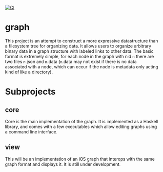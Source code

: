 [![CI](https://github.com/lehmacdj/graph/actions/workflows/ci.yml/badge.svg)](https://github.com/lehmacdj/graph/actions/workflows/ci.yml)

# graph
This project is an attempt to construct a more expressive datastructure than a filesystem tree for organizing data.
It allows users to organize arbitrary binary data in a graph structure with labeled links to other data.
The basic format is extremely simple, for each node in the graph with nid `n`
there are two files `n`.json and `n`.data (`n`.data may not exist if there is no
data associated with a node, which can occur if the node is metadata only acting
kind of like a directory).

# Subprojects

## core
Core is the main implementation of the graph.
It is implemented as a Haskell library, and comes with a few executables which allow editing graphs using a command line interface.

## view
This will be an implementation of an iOS graph that interops with the same graph format and displays it.
It is still under development.
